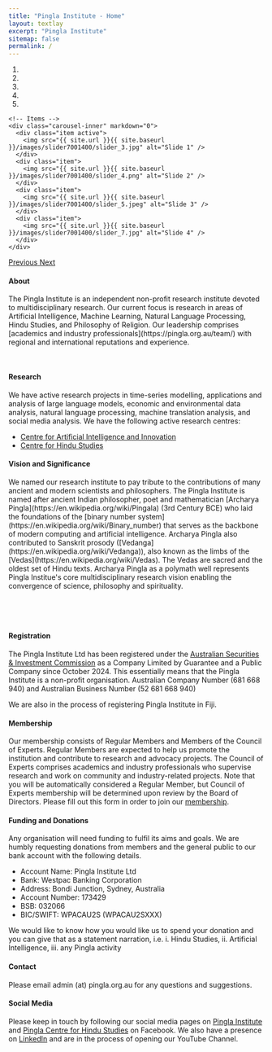 ```yaml
---
title: "Pingla Institute - Home"
layout: textlay
excerpt: "Pingla Institute"
sitemap: false
permalink: /
---
```

 

<div markdown="0" id="carousel" class="carousel slide" data-ride="carousel" data-interval="4000" data-pause="hover" >
    <!-- Menu -->
    <ol class="carousel-indicators"> 
        <li data-target="#carousel" data-slide-to="active"></li>
        <li data-target="#carousel" data-slide-to="1"></li>
        <li data-target="#carousel" data-slide-to="2"></li>
        <li data-target="#carousel" data-slide-to="3"></li>
        <li data-target="#carousel" data-slide-to="4"></li> 
    </ol>

    <!-- Items -->
    <div class="carousel-inner" markdown="0">
      <div class="item active"> 
        <img src="{{ site.url }}{{ site.baseurl }}/images/slider7001400/slider_3.jpg" alt="Slide 1" />
      </div>
      <div class="item">
        <img src="{{ site.url }}{{ site.baseurl }}/images/slider7001400/slider_4.png" alt="Slide 2" />
      </div>       
      <div class="item">
        <img src="{{ site.url }}{{ site.baseurl }}/images/slider7001400/slider_5.jpeg" alt="Slide 3" />
      </div>
      <div class="item">
        <img src="{{ site.url }}{{ site.baseurl }}/images/slider7001400/slider_7.jpg" alt="Slide 4" />
      </div> 
    </div>
  <a class="left carousel-control" href="#carousel" role="button" data-slide="prev">
    <span class="glyphicon glyphicon-chevron-left" aria-hidden="true"></span>
    <span class="sr-only">Previous</span>
  </a>
  <a class="right carousel-control" href="#carousel" role="button" data-slide="next">
    <span class="glyphicon glyphicon-chevron-right" aria-hidden="true"></span>
    <span class="sr-only">Next</span>
  </a>
</div>

#### About
<p>
The Pingla Institute is an independent non-profit research institute devoted to multidisciplinary research. Our current focus is research in areas of Artificial Intelligence, Machine Learning, Natural Language Processing, Hindu Studies, and Philosophy of Religion. Our leadership comprises [academics and industry professionals](https://pingla.org.au/team/) with regional and international reputations and experience. 
</p>
<p> &nbsp; </p>
<p>
 
#### Research
We have active research projects in time-series modelling, applications and analysis of 
large language models, economic and environmental data analysis, natural language processing, machine translation analysis, 
 and social media analysis. We have the following active research centres:

*  [Centre for Artificial Intelligence and Innovation](https://pingla.org.au/caii/)
*  [Centre for Hindu Studies](https://pingla.org.au/chs/)
  
</p>

#### Vision and Significance
<p>
We named our research institute to pay tribute to the contributions of many ancient and modern scientists and philosophers. The Pingla Institute is named after ancient Indian philosopher, poet and mathematician [Archarya Pingla](https://en.wikipedia.org/wiki/Pingala) (3rd Century BCE) who laid the foundations of the [binary number system](https://en.wikipedia.org/wiki/Binary_number)  that serves as the backbone of modern computing and artificial intelligence. Archarya Pingla also contributed to Sanskrit prosody ([Vedanga](https://en.wikipedia.org/wiki/Vedanga)), also known as the limbs of the  [Vedas](https://en.wikipedia.org/wiki/Vedas). The Vedas are sacred and the oldest set of Hindu texts.  Archarya Pingla as a polymath well represents Pingla Institue's core multidisciplinary research vision enabling the convergence of science, philosophy and spirituality.
</p>

<p> &nbsp; </p>
<p> &nbsp; </p>


#### Registration

The Pingla Institute Ltd has been registered under the [Australian Securities & Investment Commission](https://asic.gov.au/) as a Company Limited by Guarantee and a Public Company since October 2024. This essentially means that the Pingla Institute is a non-profit organisation.  Australian Company Number (681 668 940) and Australian Business Number (52 681 668 940)

We are also in the process of registering Pingla Institute in Fiji. 

#### Membership

Our membership consists of Regular Members and Members of the Council of Experts. Regular Members are expected to help us promote the institution and contribute to research and advocacy projects. The Council of Experts comprises academics and industry professionals who supervise research and work on community and industry-related projects. Note that you will be automatically considered a Regular Member, but Council of Experts membership will be determined upon review by the Board of Directors. Please fill out this form in order to join our [membership](https://docs.google.com/forms/d/120wW5OFqSq46KR5g32u_GSu7-5AFyCbXhkpx8_11S68/preview).


#### Funding and Donations

Any organisation will need funding to fulfil its aims and goals. We are humbly requesting donations from members and the general public to our bank account with the following details. 

* Account Name: Pingla Institute Ltd
* Bank: Westpac Banking Corporation
* Address: Bondi Junction, Sydney, Australia
* Account Number: 173429
* BSB: 032066
* BIC/SWIFT: WPACAU2S (WPACAU2SXXX)


We would like to know how you would like us to spend your donation and you can give that as a statement narration, i.e. i. Hindu Studies, ii. Artificial Intelligence, iii. any Pingla activity


#### Contact

Please email admin (at) pingla.org.au for any questions and suggestions. 

#### Social Media

Please keep in touch by following our social media pages on [Pingla Institute](https://www.facebook.com/pinglainstitute) and [Pingla Centre for Hindu Studies](https://www.facebook.com/pinglahinducentre) on Facebook. We also have a presence on  [LinkedIn](https://www.linkedin.com/company/pinglainstitute/) and are in the process of opening our YouTube Channel. 



